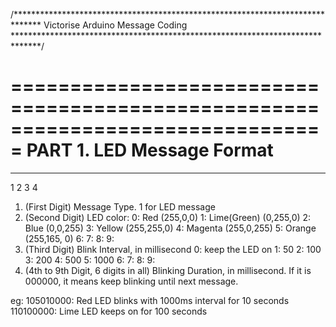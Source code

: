 /******************************************************************************
Victorise Arduino Message Coding
******************************************************************************/

===============================================================================
PART 1. LED Message Format
===============================================================================

_ _ _ ______
1 2 3    4

1. (First Digit) Message Type. 1 for LED message
2. (Second Digit) LED color:
	0: Red (255,0,0)
	1: Lime(Green) (0,255,0)
	2: Blue (0,0,255)
	3: Yellow (255,255,0)
	4: Magenta (255,0,255)
	5: Orange (255,165, 0)
	6:
	7:
	8:
	9:
3. (Third Digit) Blink Interval, in millisecond
	0: keep the LED on
	1: 50
	2: 100
	3: 200
	4: 500
	5: 1000
	6:
	7:
	8:
	9:
4. (4th to 9th Digit, 6 digits in all) Blinking Duration, in millisecond. If it
is 000000, it means keep blinking until next message.

eg:
105010000: Red LED blinks with 1000ms interval for 10 seconds
110100000: Lime LED keeps on for 100 seconds